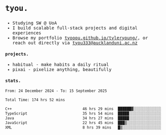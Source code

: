 ## <samp><h3>tyou.</h3></samp>
<samp>
   
   - Studying SW @ UoA
   - I build scalable full-stack projects and digital experiences
   - Browse my portfolio [tyooou.github.io/tyleryoung/](http://tyooou.github.io/tyleryoung/), or reach out directly via [tyou333@aucklanduni.ac.nz](mailto:tyou333@aucklanduni.ac.nz)

#### projects.
- habitual - make habits a daily ritual
- pixai - pixelize anything, beautifully

#### stats.
  <!--START_SECTION:waka-->

```txt
From: 24 December 2024 - To: 15 September 2025

Total Time: 174 hrs 52 mins

C++                                46 hrs 29 mins  ██████▓░░░░░░░░░░░░░░░░░░   26.44 %
TypeScript                         35 hrs 54 mins  █████░░░░░░░░░░░░░░░░░░░░   20.42 %
Java                               34 hrs 27 mins  █████░░░░░░░░░░░░░░░░░░░░   19.60 %
JavaScript                         22 hrs 45 mins  ███▒░░░░░░░░░░░░░░░░░░░░░   12.95 %
XML                                8 hrs 39 mins   █▒░░░░░░░░░░░░░░░░░░░░░░░   04.92 %
```

<!--END_SECTION:waka-->
</samp>
